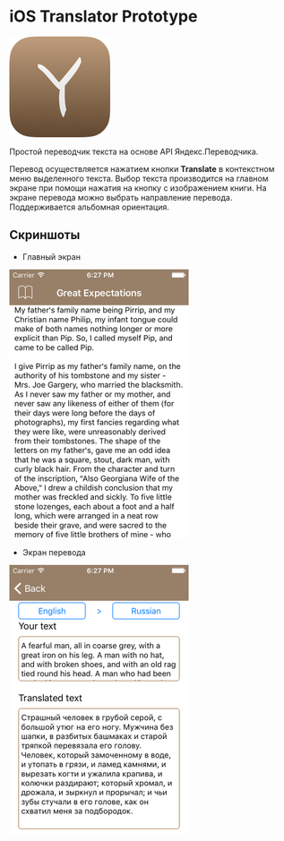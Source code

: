 # iOS Translator Prototype

<img src="https://github.com/quizbeat/Bookmate-iOS-TestApp/blob/master/AppIcon.png?raw=true">


Простой переводчик текста на основе API Яндекс.Переводчика.

Перевод осуществляется нажатием кнопки **Translate** в контекстном меню выделенного текста. Выбор текста производится на главном экране при помощи нажатия на кнопку с изображением книги. На экране перевода можно выбрать направление перевода. Поддерживается альбомная ориентация.


## Скриншоты

- Главный экран

<img src="https://github.com/quizbeat/Bookmate-iOS-TestApp/blob/master/Screenshots/TextView.png?raw=true" width="320">

- Экран перевода

<img src="https://github.com/quizbeat/Bookmate-iOS-TestApp/blob/master/Screenshots/TranslateView.png?raw=true" width="320">